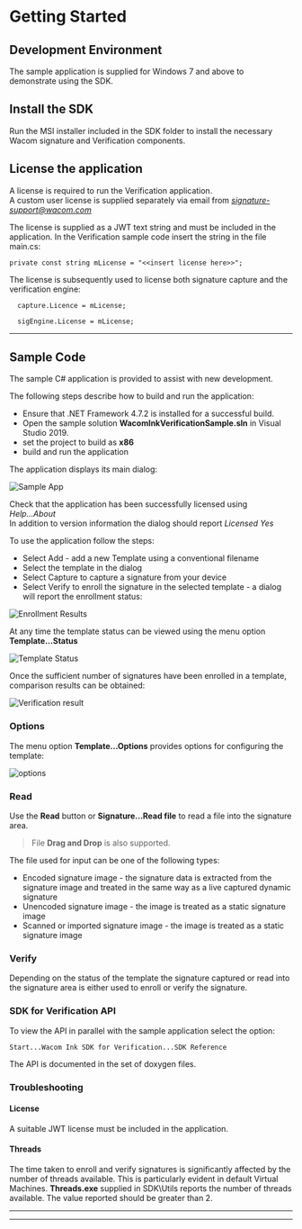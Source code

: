 # Getting Started 

## Development Environment

The sample application is supplied for Windows 7 and above to demonstrate using the SDK.


## Install the SDK

Run the MSI installer included in the SDK folder to install the necessary Wacom signature and Verification components.

## License the application
A license is required to run the Verification application.    
A custom user license is supplied separately via email from *signature-support@wacom.com*

The license is supplied as a JWT text string and must be included in the application.
In the Verification sample code insert the string in the file main.cs:
```
private const string mLicense = "<<insert license here>>";
```

The license is subsequently used to license both signature capture and the verification engine:
```
  capture.Licence = mLicense;
  
  sigEngine.License = mLicense;
``` 


----
## Sample Code

The sample C# application is provided to assist with new development.

The following steps describe how to build and run the application:

* Ensure that .NET Framework 4.7.2 is installed for a successful build.
* Open the sample solution **WacomInkVerificationSample.sln** in Visual Studio 2019.
* set the project to build as **x86**
* build and run the application

The application displays its main dialog:

![Sample App](media/SampleApp.png)

Check that the application has been successfully licensed using *Help...About*  
In addition to version information the dialog should report *Licensed Yes*


To use the application follow the steps:

* Select Add - add a new Template using a conventional filename
* Select the template in the dialog
* Select Capture to capture a signature from your device
* Select Verify to enroll the signature in the selected template - a dialog will report the enrollment status:

![Enrollment Results](media/EnrollmentResult.png)

At any time the template status can be viewed using the menu option **Template...Status**

![Template Status](media/TemplateStatus.png)

Once the sufficient number of signatures have been enrolled in a template, comparison results can be obtained:

![Verification result](media/VerifyResult.png)

### Options

The menu option **Template...Options** provides options for configuring the template:

![options](media/Options.png)

### Read

Use the **Read** button or **Signature...Read file** to read a file into the signature area.
>  File **Drag and Drop** is also supported.

The file used for input can be one of the following types:

* Encoded signature image - the signature data is extracted from the signature image and treated in the same way as a live captured dynamic signature
* Unencoded signature image - the image is treated as a static signature image
* Scanned or imported signature image - the image is treated as a static signature image

### Verify

Depending on the status of the template the signature captured or read into the signature area is either used to enroll or verify the signature.

### SDK for Verification API

To view the API in parallel with the sample application select the option:
```
Start...Wacom Ink SDK for Verification...SDK Reference
```
The API is documented in the set of doxygen files.


### Troubleshooting

#### License

A suitable JWT license must be included in the application.

#### Threads

The time taken to enroll and verify signatures is significantly affected by the number of threads available. This is particularly evident in default Virtual Machines.
**Threads.exe** supplied in SDK\Utils reports the number of threads available. The value reported should be greater than 2.


----
----




